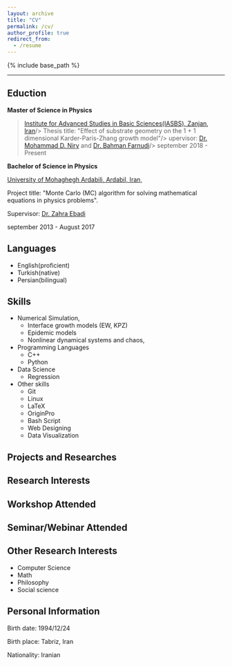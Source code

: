 ```yaml
---
layout: archive
title: "CV"
permalink: /cv/
author_profile: true
redirect_from:
  - /resume
---
```


{% include base_path %}


____________________________
## Eduction


**Master of Science in Physics**

>[Institute for Advanced Studies in Basic Sciences(IASBS), Zanjan, Iran](https://iasbs.ac.ir/?lang=en)/>
>Thesis title: "Effect of substrate geometry on the 1 + 1 dimensional Karder-Paris-Zhang growth model"/>
>upervisor: [Dr. Mohammad D. Niry](https://iasbs.ac.ir/~m.d.niry/) and [Dr. Bahman Farnudi](https://iasbs.ac.ir/~farnudi/stsn_eng.htm)/>
>september 2018 - Present

**Bachelor of Science in Physics**

[University of Mohaghegh Ardabili, Ardabil, Iran,](https://uma.ac.ir/index.php?slc_lang=en)

Project title: "Monte Carlo (MC) algorithm for solving mathematical equations in physics problems".

Supervisor: [Dr. Zahra Ebadi](https://www.researchgate.net/profile/Zahra-Ebadi)

september 2013 - August 2017

## Languages
* English(proficient)
* Turkish(native)
* Persian(bilingual)

## Skills
* Numerical Simulation,
  * Interface growth models (EW, KPZ)
  * Epidemic models
  * Nonlinear dynamical systems and chaos,
* Programming Languages
  * C++ 
  * Python
* Data Science
  * Regression
* Other skills
  * Git 
  * Linux
  * LaTeX
  * OriginPro
  * Bash Script
  * Web Designing
  * Data Visualization

## Projects and Researches
## Research Interests
## Workshop Attended
## Seminar/Webinar Attended

## Other  Research Interests 
* Computer Science
* Math
* Philosophy
* Social science

## Personal Information

Birth date: 1994/12/24

Birth place: Tabriz, Iran

Nationality: Iranian

